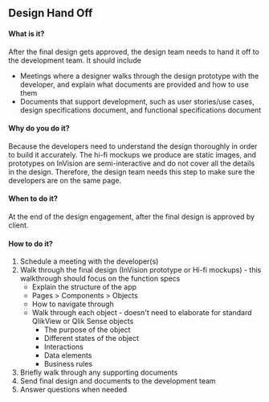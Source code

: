 ## Design Hand Off

#### What is it?
After the final design gets approved, the design team needs to hand it off to the development team. It should include 
* Meetings where a designer walks through the design prototype with the developer, and explain what documents are provided and how to use them
* Documents that support development, such as user stories/use cases, design specifications document, and functional specifications document

#### Why do you do it?
Because the developers need to understand the design thoroughly in order to build it accurately. The hi-fi mockups we produce are static images, and prototypes on InVision are semi-interactive and do not cover all the details in the design. Therefore, the design team needs this step to make sure the developers are on the same page.

#### When to do it?
At the end of the design engagement, after the final design is approved by client.

#### How to do it?

1. Schedule a meeting with the developer(s)
2. Walk through the final design (InVision prototype or Hi-fi mockups) - this walkthrough should focus on the function specs
   * Explain the structure of the app
    * Pages > Components > Objects
    * How to navigate through
   * Walk through each object - doesn't need to elaborate for standard QlikView or Qlik Sense objects
     * The purpose of the object
     * Different states of the object
     * Interactions
     * Data elements
     * Business rules
 3. Briefly walk through any supporting documents
 4. Send final design and documents to the development team
 5. Answer questions when needed
